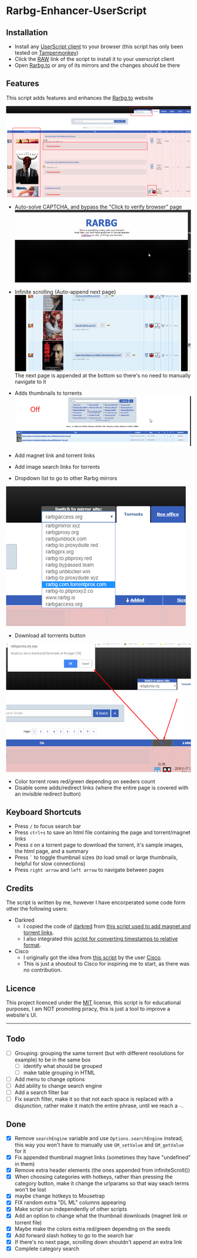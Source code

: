 # Rarbg-Enhancer-UserScript

## Installation

- Install any [UserScript client](https://www.greasyfork.org/) to your browser (this script has only been tested on [Tampermonkey](https://tampermonkey.net/))
- Click the [RAW](https://github.com/buzamahmooza/Rarbg-Enhancer-UserScript/raw/master/Rarbg-Enhancer-UserScript.user.js) link of the script to install it to your userscript client
- Open [Rarbg.to](https://rarbg.to/) or any of its mirrors and the changes should be there

## Features

This script adds features and enhances the [Rarbg.to](https://rarbg.to/) website

<img src="screenshots/Screenshot_Rarbg_general.png" alt="General Screenshot" max-height="400"/>

- Auto-solve CAPTCHA, and bypass the "Click to verify browser" page  
    ![Automatic CAPTCHA solver and clicks "click here link"](screenshots/Screenshot_auto-captcha.gif)
- Infinite scrolling (Auto-append next page)  
    ![Infinite scrolling](screenshots/infinit-scroll.gif)
  The next page is appended at the bottom so there's no need to manually navigate to it
- Adds thumbnails to torrents  
    ![Adding thumbnails](screenshots/Screenshot_thumbnails-before-after.gif)
- Add magnet link and torrent links
- Add image search links for torrents

- Dropdown list to go to other Rarbg mirrors  
<img src="screenshots/Screenshot_Rarbg_mirrorDropdown.png" alt="Dropdown list to go to other Rarbg mirrors" height=""/>

- Download all torrrents button  
<img src="screenshots/Screenshot_Rarbg_download_all_torrents.png" alt="Download all torrrents button" height="350"/>

- Color torrent rows red/green depending on seeders count
- Disable some adds/redirect links (where the entire page is covered with an invisible redirect button)

## Keyboard Shortcuts

- Press ```/``` to focus search bar
- Press ```ctrl+s``` to save an html file containing the page and torrent/magnet links
- Press ```d``` on a torrent page to download the torrent, it's sample images, the html page, and a summary
- Press ``` ` ``` to toggle thumbnail sizes (to load small or large thumbnails, helpful for slow connections)
- Press ```right arrow``` and ```left arrow``` to navigate between pages

## Credits

The script is written by me, however I have encorperated some code form other the following users:

- Darkred
  - I copied the code of [darkred](https://greasyfork.org/en/users/2160-darkred) from [this script used to add magnet and torrent links](https://greasyfork.org/scripts/23493-rarbg-torrent-and-magnet-links/code).
  - I also integrated this [script for converting timestamps to relative format](https://greasyfork.org/scripts/21550-rarbg-convert-torrent-timestamps-to-relative-format).
- Cisco
  - I originally got the idea from [this script](https://greasyfork.org/en/scripts/12648-rarbg-add-magnet-link) by the user [Cisco](https://greasyfork.org/en/users/16455-cisco).
  - This is just a shoutout to Cisco for inspiring me to start, as there was no contribution.

## Licence

This project licenced under the [MIT](LICENSE) license, this script is for educational purposes, I am NOT promoting piracy, this is just a tool to improve a website's UI.

----

## Todo

- [ ] Grouping: grouping the same torrent (but with different resolutions for example) to be in the same box
  - [ ] identify what should be grouped
  - [ ] make table grouping in HTML

- [ ] Add menu to change options
- [ ] Add ability to change search engine
- [ ] Add a search filter bar
- [ ] Fix search filter, make it so that not each space is replaced with a disjunction, rather make it match the entire phrase, until we reach a `-`.

## Done

- [x] Remove `searchEngine` variable and use `Options.searchEngine` instead, this way you won't have to manually use `GM_setValue` and `GM_getValue` for it
- [x] Fix appended thumbnail magnet links (sometimes they have "undefined" in them)
- [x] Remove extra header elements (the ones appended from infiniteScroll())
- [x] When choosing categories with hotkeys, rather than pressing the category button, make it change the urlparams so that way seach terms won't be lost
- [x] maybe change hotkeys to Mousetrap
- [x] FIX random extra "DL ML" columns appearing
- [x] Make script run independently of other scripts
- [x] Add an option to change what the thumbnail downloads (magnet link or torrent file)
- [x] Maybe make the colors extra red/green depending on the seeds
- [x] Add forward slash hotkey to go to the search bar
- [x] If there's no next page, scrolling down shouldn't append an extra link
- [x] Complete category search

